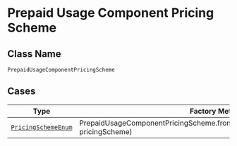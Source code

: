 
# Prepaid Usage Component Pricing Scheme

## Class Name

`PrepaidUsageComponentPricingScheme`

## Cases

| Type | Factory Method |
|  --- | --- |
| [`PricingSchemeEnum`](../../../doc/models/pricing-scheme-enum.md) | PrepaidUsageComponentPricingScheme.fromPricingScheme(PricingSchemeEnum pricingScheme) |

